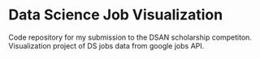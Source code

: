 # Data Science Job Visualization
Code repository for my submission to the DSAN scholarship competiton.  Visualization project of DS jobs data from google jobs API.
